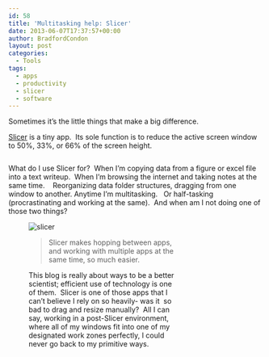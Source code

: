 ```yaml
---
id: 58
title: 'Multitasking help: Slicer'
date: 2013-06-07T17:37:57+00:00
author: BradfordCondon
layout: post
categories:
  - Tools
tags:
  - apps
  - productivity
  - slicer
  - software
---
```

Sometimes it&#8217;s the little things that make a big difference.

[Slicer](http://slicerapp.com/) is a tiny app.  Its sole function is to reduce the active screen window to 50%, 33%, or 66% of the screen height.

![<img class="alignnone size-medium wp-image-96" alt="Screen Shot 2013-06-07 at 1.34.47 PM" src="https://i0.wp.com/www.bradfordcondon.com/wp-content/uploads/2013/06/screen-shot-2013-06-07-at-1-34-47-pm-300x112.png?fit=300%2C111" srcset="https://i1.wp.com/www.bradfordcondon.com/wp-content/uploads/2013/06/screen-shot-2013-06-07-at-1-34-47-pm.png?w=828 828w, https://i1.wp.com/www.bradfordcondon.com/wp-content/uploads/2013/06/screen-shot-2013-06-07-at-1-34-47-pm.png?resize=300%2C112 300w, https://i1.wp.com/www.bradfordcondon.com/wp-content/uploads/2013/06/screen-shot-2013-06-07-at-1-34-47-pm.png?resize=825%2C308 825w" sizes="(max-width: 300px) 100vw, 300px" data-recalc-dims="1" />](/wp-content/uploads/2013/06/screen-shot-2013-06-07-at-1-34-47-pm.png)

What do I use Slicer for?  When I&#8217;m copying data from a figure or excel file into a text writeup.  When I&#8217;m browsing the internet and taking notes at the same time.    Reorganizing data folder structures, dragging from one window to another. Anytime I&#8217;m multitasking.   Or half-tasking (procrastinating and working at the same).  And when am I not doing one of those two things?<figure id="attachment_95" style="width: 300px" class="wp-caption alignnone">

![slicer](https://i1.wp.com/www.bradfordcondon.com/wp-content/uploads/2013/06/screen-shot-2013-06-07-at-1-31-47-pm.png)
>Slicer makes hopping between apps, and working with multiple apps at the same time, so much easier.

This blog is really about ways to be a better scientist; efficient use of technology is one of them.  Slicer is one of those apps that I can&#8217;t believe I rely on so heavily- was it  so bad to drag and resize manually?  All I can say, working in a post-Slicer environment, where all of my windows fit into one of my designated work zones perfectly, I could never go back to my primitive ways.